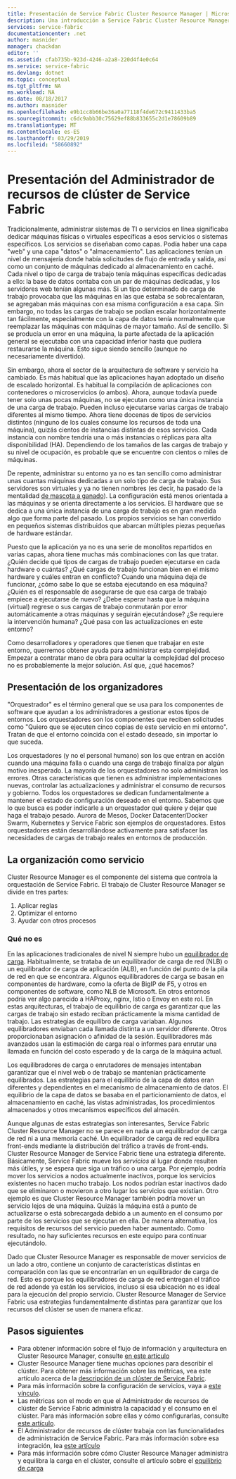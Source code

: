 ```yaml
---
title: Presentación de Service Fabric Cluster Resource Manager | Microsoft Docs
description: Una introducción a Service Fabric Cluster Resource Manager.
services: service-fabric
documentationcenter: .net
author: masnider
manager: chackdan
editor: ''
ms.assetid: cfab735b-923d-4246-a2a8-220d4f4e0c64
ms.service: service-fabric
ms.devlang: dotnet
ms.topic: conceptual
ms.tgt_pltfrm: NA
ms.workload: NA
ms.date: 08/18/2017
ms.author: masnider
ms.openlocfilehash: e9b1cc8b66be36a0a77118f4de672c9411433ba5
ms.sourcegitcommit: c6dc9abb30c75629ef88b833655c2d1e78609b89
ms.translationtype: MT
ms.contentlocale: es-ES
ms.lasthandoff: 03/29/2019
ms.locfileid: "58660892"
---
```

# <a name="introducing-the-service-fabric-cluster-resource-manager"></a>Presentación del Administrador de recursos de clúster de Service Fabric
Tradicionalmente, administrar sistemas de TI o servicios en línea significaba dedicar máquinas físicas o virtuales específicas a esos servicios o sistemas específicos. Los servicios se diseñaban como capas. Podía haber una capa "web" y una capa "datos" o "almacenamiento". Las aplicaciones tenían un nivel de mensajería donde había solicitudes de flujo de entrada y salida, así como un conjunto de máquinas dedicado al almacenamiento en caché. Cada nivel o tipo de carga de trabajo tenía máquinas específicas dedicadas a ello: la base de datos contaba con un par de máquinas dedicadas, y los servidores web tenían algunas más. Si un tipo determinado de carga de trabajo provocaba que las máquinas en las que estaba se sobrecalentaran, se agregaban más máquinas con esa misma configuración a esa capa. Sin embargo, no todas las cargas de trabajo se podían escalar horizontalmente tan fácilmente, especialmente con la capa de datos tenía normalmente que reemplazar las máquinas con máquinas de mayor tamaño. Así de sencillo. Si se producía un error en una máquina, la parte afectada de la aplicación general se ejecutaba con una capacidad inferior hasta que pudiera restaurarse la máquina. Esto sigue siendo sencillo (aunque no necesariamente divertido).

Sin embargo, ahora el sector de la arquitectura de software y servicio ha cambiado. Es más habitual que las aplicaciones hayan adoptado un diseño de escalado horizontal. Es habitual la compilación de aplicaciones con contenedores o microservicios (o ambos). Ahora, aunque todavía puede tener solo unas pocas máquinas, no se ejecutan como una única instancia de una carga de trabajo. Pueden incluso ejecutarse varias cargas de trabajo diferentes al mismo tiempo. Ahora tiene docenas de tipos de servicios distintos (ninguno de los cuales consume los recursos de toda una máquina), quizás cientos de instancias distintas de esos servicios. Cada instancia con nombre tendría una o más instancias o réplicas para alta disponibilidad (HA). Dependiendo de los tamaños de las cargas de trabajo y su nivel de ocupación, es probable que se encuentre con cientos o miles de máquinas. 

De repente, administrar su entorno ya no es tan sencillo como administrar unas cuantas máquinas dedicadas a un solo tipo de carga de trabajo. Sus servidores son virtuales y ya no tienen nombres (es decir, ha pasado de la mentalidad [de mascota a ganado](https://www.slideshare.net/randybias/architectures-for-open-and-scalable-clouds/20)). La configuración está menos orientada a las máquinas y se orienta directamente a los servicios. El hardware que se dedica a una única instancia de una carga de trabajo es en gran medida algo que forma parte del pasado. Los propios servicios se han convertido en pequeños sistemas distribuidos que abarcan múltiples piezas pequeñas de hardware estándar.

Puesto que la aplicación ya no es una serie de monolitos repartidos en varias capas, ahora tiene muchas más combinaciones con las que tratar. ¿Quién decide qué tipos de cargas de trabajo pueden ejecutarse en cada hardware o cuántas? ¿Qué cargas de trabajo funcionan bien en el mismo hardware y cuáles entran en conflicto? Cuando una máquina deja de funcionar, ¿cómo sabe lo que se estaba ejecutando en esa máquina? ¿Quién es el responsable de asegurarse de que esa carga de trabajo empiece a ejecutarse de nuevo? ¿Debe esperar hasta que la máquina (virtual) regrese o sus cargas de trabajo conmutarán por error automáticamente a otras máquinas y seguirán ejecutándose? ¿Se requiere la intervención humana? ¿Qué pasa con las actualizaciones en este entorno?

Como desarrolladores y operadores que tienen que trabajar en este entorno, querremos obtener ayuda para administrar esta complejidad. Empezar a contratar mano de obra para ocultar la complejidad del proceso no es probablemente la mejor solución. Así que, ¿qué hacemos?

## <a name="introducing-orchestrators"></a>Presentación de los organizadores
"Orquestrador" es el término general que se usa para los componentes de software que ayudan a los administradores a gestionar estos tipos de entornos. Los orquestadores son los componentes que reciben solicitudes como "Quiero que se ejecuten cinco copias de este servicio en mi entorno". Tratan de que el entorno coincida con el estado deseado, sin importar lo que suceda.

Los orquestadores (y no el personal humano) son los que entran en acción cuando una máquina falla o cuando una carga de trabajo finaliza por algún motivo inesperado. La mayoría de los orquestadores no solo administran los errores. Otras características que tienen es administrar implementaciones nuevas, controlar las actualizaciones y administrar el consumo de recursos y gobierno. Todos los orquestadores se dedican fundamentalmente a mantener el estado de configuración deseado en el entorno. Sabemos que lo que busca es poder indicarle a un orquestador qué quiere y dejar que haga el trabajo pesado. Aurora de Mesos, Docker Datacenter/Docker Swarm, Kubernetes y Service Fabric son ejemplos de orquestadores. Estos orquestadores están desarrollándose activamente para satisfacer las necesidades de cargas de trabajo reales en entornos de producción. 

## <a name="orchestration-as-a-service"></a>La organización como servicio
Cluster Resource Manager es el componente del sistema que controla la orquestación de Service Fabric. El trabajo de Cluster Resource Manager se divide en tres partes:

1. Aplicar reglas
2. Optimizar el entorno
3. Ayudar con otros procesos

### <a name="what-it-isnt"></a>Qué no es
En las aplicaciones tradicionales de nivel N siempre hubo un [equilibrador de carga](https://en.wikipedia.org/wiki/Load_balancing_(computing)). Habitualmente, se trataba de un equilibrador de carga de red (NLB) o un equilibrador de carga de aplicación (ALB), en función del punto de la pila de red en que se encontrara. Algunos equilibradores de carga se basan en componentes de hardware, como la oferta de BigIP de F5, y otros en componentes de software, como NLB de Microsoft. En otros entornos podría ver algo parecido a HAProxy, nginx, Istio o Envoy en este rol. En estas arquitecturas, el trabajo de equilibrio de carga es garantizar que las cargas de trabajo sin estado reciban prácticamente la misma cantidad de trabajo. Las estrategias de equilibro de carga variaban. Algunos equilibradores enviaban cada llamada distinta a un servidor diferente. Otros proporcionaban asignación o afinidad de la sesión. Equilibradores más avanzados usan la estimación de carga real o informes para enrutar una llamada en función del costo esperado y de la carga de la máquina actual.

Los equilibradores de carga o enrutadores de mensajes intentaban garantizar que el nivel web o de trabajo se mantenían prácticamente equilibrados. Las estrategias para el equilibrio de la capa de datos eran diferentes y dependientes en el mecanismo de almacenamiento de datos. El equilibrio de la capa de datos se basaba en el particionamiento de datos, el almacenamiento en caché, las vistas administradas, los procedimientos almacenados y otros mecanismos específicos del almacén.

Aunque algunas de estas estrategias son interesantes, Service Fabric Cluster Resource Manager no se parece en nada a un equilibrador de carga de red ni a una memoria caché. Un equilibrador de carga de red equilibra front-ends mediante la distribución del tráfico a través de front-ends. Cluster Resource Manager de Service Fabric tiene una estrategia diferente. Básicamente, Service Fabric mueve los *servicios* al lugar donde resulten más útiles, y se espera que siga un tráfico o una carga. Por ejemplo, podría mover los servicios a nodos actualmente inactivos, porque los servicios existentes no hacen mucho trabajo. Los nodos podrían estar inactivos dado que se eliminaron o movieron a otro lugar los servicios que existían. Otro ejemplo es que Cluster Resource Manager también podría mover un servicio lejos de una máquina. Quizás la máquina está a punto de actualizarse o está sobrecargada debido a un aumento en el consumo por parte de los servicios que se ejecutan en ella. De manera alternativa, los requisitos de recursos del servicio pueden haber aumentado. Como resultado, no hay suficientes recursos en este equipo para continuar ejecutándolo. 

Dado que Cluster Resource Manager es responsable de mover servicios de un lado a otro, contiene un conjunto de características distintas en comparación con las que se encontrarían en un equilibrador de carga de red. Esto es porque los equilibradores de carga de red entregan el tráfico de red adonde ya están los servicios, incluso si esa ubicación no es ideal para la ejecución del propio servicio. Cluster Resource Manager de Service Fabric usa estrategias fundamentalmente distintas para garantizar que los recursos del clúster se usen de manera eficaz.

## <a name="next-steps"></a>Pasos siguientes
- Para obtener información sobre el flujo de información y arquitectura en Cluster Resource Manager, consulte [en este artículo](service-fabric-cluster-resource-manager-architecture.md)
- Cluster Resource Manager tiene muchas opciones para describir el clúster. Para obtener más información sobre las métricas, vea este artículo acerca de la [descripción de un clúster de Service Fabric](service-fabric-cluster-resource-manager-cluster-description.md).
- Para más información sobre la configuración de servicios, vaya a [este vínculo](service-fabric-cluster-resource-manager-configure-services.md).
- Las métricas son el modo en que el Administrador de recursos de clúster de Service Fabric administra la capacidad y el consumo en el clúster. Para más información sobre ellas y cómo configurarlas, consulte [este artículo](service-fabric-cluster-resource-manager-metrics.md).
- El Administrador de recursos de clúster trabaja con las funcionalidades de administración de Service Fabric. Para más información sobre esa integración, lea [este artículo](service-fabric-cluster-resource-manager-management-integration.md)
- Para más información sobre cómo Cluster Resource Manager administra y equilibra la carga en el clúster, consulte el artículo sobre el [equilibrio de carga](service-fabric-cluster-resource-manager-balancing.md)
